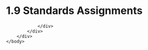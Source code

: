 <html dir="LTR" xmlns:mshelp="http://msdn.microsoft.com/mshelp" xmlns:ddue="http://ddue.schemas.microsoft.com/authoring/2003/5" xmlns:xlink="http://www.w3.org/1999/xlink" xmlns:tool="http://www.microsoft.com/tooltip">
    <head>
        <meta http-equiv="Content-Type" content="text/html; CHARSET=utf-8"></meta>
        <meta name="save" content="history"></meta>
        <title>1.9 Standards Assignments</title>
        <xml>
            <mshelp:toctitle title="1.9 Standards Assignments"></mshelp:toctitle>
            <mshelp:rltitle title="[MS-CANARYBLOCK]: Standards Assignments"></mshelp:rltitle>
            <mshelp:keyword index="A" term="93358274-49a1-40d6-aad5-5646260ffe65"></mshelp:keyword>
            <mshelp:attr name="DCSext.ContentType" value="open specification"></mshelp:attr>
            <mshelp:attr name="AssetID" value="93358274-49a1-40d6-aad5-5646260ffe65"></mshelp:attr>
            <mshelp:attr name="TopicType" value="kbRef"></mshelp:attr>
            <mshelp:attr name="DCSext.Title" value="[MS-CANARYBLOCK]: Standards Assignments" />
        </xml>
    </head>
    <body>
        <div id="header">
            <h1 class="heading">1.9 Standards Assignments</h1>
        </div>
        <div id="mainSection">
            <div id="mainBody">
                <div id="allHistory" class="saveHistory"></div>
                <div id="sectionSection0" class="section" name="collapseableSection">
                    


                </div>
            </div>
        </div>
    </body>
</html>